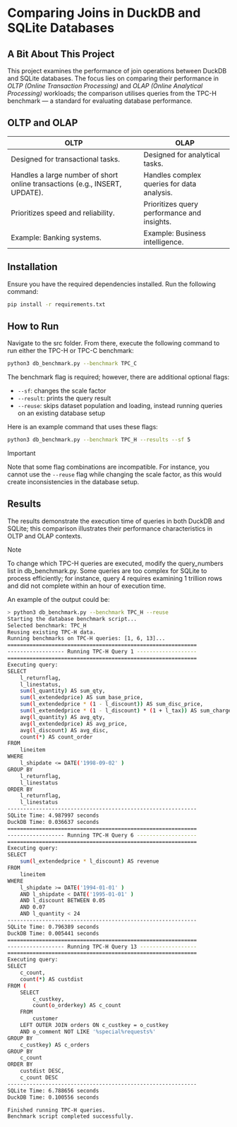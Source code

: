 # Comparing Joins in DuckDB and SQLite Databases

## A Bit About This Project

This project examines the performance of join operations between DuckDB and SQLite databases. The focus lies on comparing their performance in *OLTP (Online Transaction Processing)* and *OLAP (Online Analytical Processing)* workloads; the comparison utilises queries from the TPC-H benchmark — a standard for evaluating database performance.

## OLTP and OLAP

| **OLTP**                          | **OLAP**                          |
|-----------------------------------|-----------------------------------|
| Designed for transactional tasks. | Designed for analytical tasks.    |
| Handles a large number of short online transactions (e.g., INSERT, UPDATE). | Handles complex queries for data analysis. |
| Prioritizes speed and reliability. | Prioritizes query performance and insights. |
| Example: Banking systems.         | Example: Business intelligence.  |

## Installation

Ensure you have the required dependencies installed. Run the following command:

```bash
pip install -r requirements.txt
```

## How to Run

Navigate to the src folder. From there, execute the following command to run either the TPC-H or TPC-C benchmark:

```bash
python3 db_benchmark.py --benchmark TPC_C
```

The benchmark flag is required; however, there are additional optional flags:

- `--sf`: changes the scale factor
- `--result`: prints the query result
- `--reuse`: skips dataset population and loading, instead running queries on an existing database setup

Here is an example command that uses these flags:

```bash
python3 db_benchmark.py --benchmark TPC_H --results --sf 5
```

> [!IMPORTANT]
> Note that some flag combinations are incompatible. For instance, you cannot use the `--reuse` flag while changing the 
scale factor, as this would create inconsistencies in the database setup.

## Results

The results demonstrate the execution time of queries in both DuckDB and SQLite; this comparison illustrates their performance characteristics in OLTP and OLAP contexts.

> [!NOTE]
> To change which TPC-H queries are executed, modify the query_numbers list in db_benchmark.py. 
Some queries are too complex for SQLite to process efficiently; for instance, query 4 requires examining 1 trillion rows 
and did not complete within an hour of execution time.

An example of the output could be:

```bash
> python3 db_benchmark.py --benchmark TPC_H --reuse
Starting the database benchmark script...
Selected benchmark: TPC_H
Reusing existing TPC-H data.
Running benchmarks on TPC-H queries: [1, 6, 13]...
============================================================
------------------ Running TPC-H Query 1 -------------------
============================================================
Executing query:
SELECT
    l_returnflag,
    l_linestatus,
    sum(l_quantity) AS sum_qty,
    sum(l_extendedprice) AS sum_base_price,
    sum(l_extendedprice * (1 - l_discount)) AS sum_disc_price,
    sum(l_extendedprice * (1 - l_discount) * (1 + l_tax)) AS sum_charge,
    avg(l_quantity) AS avg_qty,
    avg(l_extendedprice) AS avg_price,
    avg(l_discount) AS avg_disc,
    count(*) AS count_order
FROM
    lineitem
WHERE
    l_shipdate <= DATE('1998-09-02' )
GROUP BY
    l_returnflag,
    l_linestatus
ORDER BY
    l_returnflag,
    l_linestatus
------------------------------------------------------------
SQLite Time: 4.987997 seconds
DuckDB Time: 0.036637 seconds
============================================================
------------------ Running TPC-H Query 6 -------------------
============================================================
Executing query:
SELECT
    sum(l_extendedprice * l_discount) AS revenue
FROM
    lineitem
WHERE
    l_shipdate >= DATE('1994-01-01' )
    AND l_shipdate < DATE('1995-01-01' )
    AND l_discount BETWEEN 0.05
    AND 0.07
    AND l_quantity < 24
------------------------------------------------------------
SQLite Time: 0.796389 seconds
DuckDB Time: 0.005441 seconds
============================================================
------------------ Running TPC-H Query 13 ------------------
============================================================
Executing query:
SELECT
    c_count,
    count(*) AS custdist
FROM (
    SELECT
        c_custkey,
        count(o_orderkey) AS c_count
    FROM
        customer
    LEFT OUTER JOIN orders ON c_custkey = o_custkey
    AND o_comment NOT LIKE '%special%requests%'
GROUP BY
    c_custkey) AS c_orders
GROUP BY
    c_count
ORDER BY
    custdist DESC,
    c_count DESC
------------------------------------------------------------
SQLite Time: 6.788656 seconds
DuckDB Time: 0.100556 seconds

Finished running TPC-H queries.
Benchmark script completed successfully.
```
